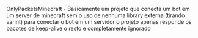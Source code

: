 OnlyPacketsMinecraft - Basicamente um projeto que conecta um bot em um server de minecraft sem o uso de nenhuma library externa (tirando varint) para conectar o bot em um servidor
                       o projeto apenas responde os pacotes de keep-alive o resto e completamente ignorado
